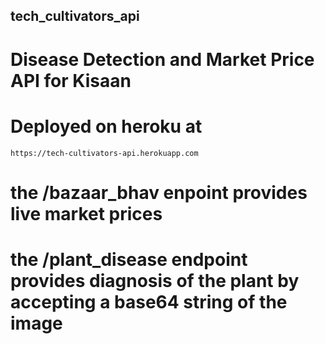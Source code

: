 ## tech_cultivators_api

# Disease Detection and Market Price API for Kisaan
# Deployed on heroku at 
`https://tech-cultivators-api.herokuapp.com`

# the /bazaar_bhav enpoint provides live market prices
# 
# the /plant_disease endpoint provides diagnosis of the plant by accepting a base64 string of the image
